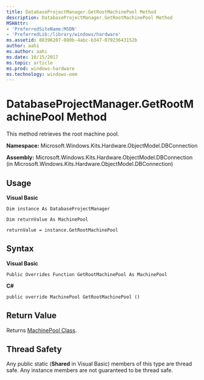 ```yaml
---
title: DatabaseProjectManager.GetRootMachinePool Method
description: DatabaseProjectManager.GetRootMachinePool Method
MSHAttr:
- 'PreferredSiteName:MSDN'
- 'PreferredLib:/library/windows/hardware'
ms.assetid: 88396207-080b-4abc-b347-07923643152b
author: aahi
ms.author: aahi
ms.date: 10/15/2017
ms.topic: article
ms.prod: windows-hardware
ms.technology: windows-oem
---
```


# DatabaseProjectManager.GetRootMachinePool Method


This method retrieves the root machine pool.

**Namespace:** Microsoft.Windows.Kits.Hardware.ObjectModel.DBConnection

**Assembly:** Microsoft.Windows.Kits.Hardware.ObjectModel.DBConnection (in Microsoft.Windows.Kits.Hardware.ObjectModel.DBConnection)

## <span id="Usage"></span><span id="usage"></span><span id="USAGE"></span>Usage


**Visual Basic**

`Dim instance As DatabaseProjectManager`

`Dim returnValue As MachinePool`

`returnValue = instance.GetRootMachinePool`

## <span id="Syntax"></span><span id="syntax"></span><span id="SYNTAX"></span>Syntax


**Visual Basic**

`Public Overrides Function GetRootMachinePool As MachinePool`

**C#**

`public override MachinePool GetRootMachinePool ()`

## <span id="Return_Value"></span><span id="return_value"></span><span id="RETURN_VALUE"></span>Return Value


Returns [MachinePool Class](machinepool-class.md).

## <span id="Thread_Safety"></span><span id="thread_safety"></span><span id="THREAD_SAFETY"></span>Thread Safety


Any public static (**Shared** in Visual Basic) members of this type are thread safe. Any instance members are not guaranteed to be thread safe.

 

 






